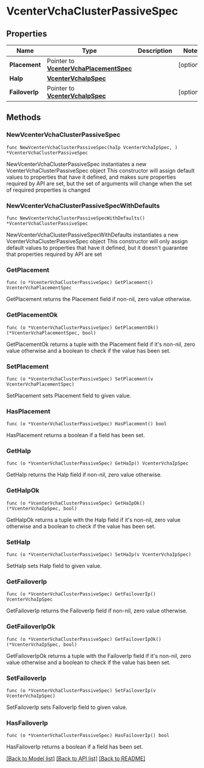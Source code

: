 # VcenterVchaClusterPassiveSpec

## Properties

Name | Type | Description | Notes
------------ | ------------- | ------------- | -------------
**Placement** | Pointer to [**VcenterVchaPlacementSpec**](VcenterVchaPlacementSpec.md) |  | [optional] 
**HaIp** | [**VcenterVchaIpSpec**](VcenterVchaIpSpec.md) |  | 
**FailoverIp** | Pointer to [**VcenterVchaIpSpec**](VcenterVchaIpSpec.md) |  | [optional] 

## Methods

### NewVcenterVchaClusterPassiveSpec

`func NewVcenterVchaClusterPassiveSpec(haIp VcenterVchaIpSpec, ) *VcenterVchaClusterPassiveSpec`

NewVcenterVchaClusterPassiveSpec instantiates a new VcenterVchaClusterPassiveSpec object
This constructor will assign default values to properties that have it defined,
and makes sure properties required by API are set, but the set of arguments
will change when the set of required properties is changed

### NewVcenterVchaClusterPassiveSpecWithDefaults

`func NewVcenterVchaClusterPassiveSpecWithDefaults() *VcenterVchaClusterPassiveSpec`

NewVcenterVchaClusterPassiveSpecWithDefaults instantiates a new VcenterVchaClusterPassiveSpec object
This constructor will only assign default values to properties that have it defined,
but it doesn't guarantee that properties required by API are set

### GetPlacement

`func (o *VcenterVchaClusterPassiveSpec) GetPlacement() VcenterVchaPlacementSpec`

GetPlacement returns the Placement field if non-nil, zero value otherwise.

### GetPlacementOk

`func (o *VcenterVchaClusterPassiveSpec) GetPlacementOk() (*VcenterVchaPlacementSpec, bool)`

GetPlacementOk returns a tuple with the Placement field if it's non-nil, zero value otherwise
and a boolean to check if the value has been set.

### SetPlacement

`func (o *VcenterVchaClusterPassiveSpec) SetPlacement(v VcenterVchaPlacementSpec)`

SetPlacement sets Placement field to given value.

### HasPlacement

`func (o *VcenterVchaClusterPassiveSpec) HasPlacement() bool`

HasPlacement returns a boolean if a field has been set.

### GetHaIp

`func (o *VcenterVchaClusterPassiveSpec) GetHaIp() VcenterVchaIpSpec`

GetHaIp returns the HaIp field if non-nil, zero value otherwise.

### GetHaIpOk

`func (o *VcenterVchaClusterPassiveSpec) GetHaIpOk() (*VcenterVchaIpSpec, bool)`

GetHaIpOk returns a tuple with the HaIp field if it's non-nil, zero value otherwise
and a boolean to check if the value has been set.

### SetHaIp

`func (o *VcenterVchaClusterPassiveSpec) SetHaIp(v VcenterVchaIpSpec)`

SetHaIp sets HaIp field to given value.


### GetFailoverIp

`func (o *VcenterVchaClusterPassiveSpec) GetFailoverIp() VcenterVchaIpSpec`

GetFailoverIp returns the FailoverIp field if non-nil, zero value otherwise.

### GetFailoverIpOk

`func (o *VcenterVchaClusterPassiveSpec) GetFailoverIpOk() (*VcenterVchaIpSpec, bool)`

GetFailoverIpOk returns a tuple with the FailoverIp field if it's non-nil, zero value otherwise
and a boolean to check if the value has been set.

### SetFailoverIp

`func (o *VcenterVchaClusterPassiveSpec) SetFailoverIp(v VcenterVchaIpSpec)`

SetFailoverIp sets FailoverIp field to given value.

### HasFailoverIp

`func (o *VcenterVchaClusterPassiveSpec) HasFailoverIp() bool`

HasFailoverIp returns a boolean if a field has been set.


[[Back to Model list]](../README.md#documentation-for-models) [[Back to API list]](../README.md#documentation-for-api-endpoints) [[Back to README]](../README.md)


